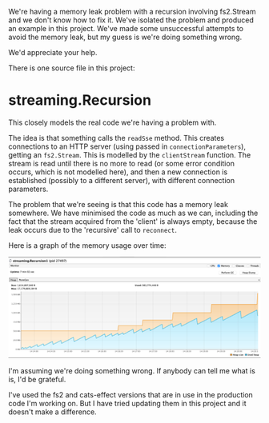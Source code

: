 We're having a memory leak problem with a recursion involving fs2.Stream and we don't know
how to fix it. We've isolated the problem and produced an example in this project. We've made
some unsuccessful attempts to avoid the memory leak, but my guess is we're doing something wrong.

We'd appreciate your help.

There is one source file in this project:

# streaming.Recursion

This closely models the real code we're having a problem with.

The idea is that something calls the `readSse` method. This creates connections to
an HTTP server (using passed in `connectionParameters`), getting an `fs2.Stream`.
This is modelled by the `clientStream` function. The stream is read until there is no
more to read (or some error condition occurs, which is not modelled here), and then
a new connection is established (possibly to a different server), with different
connection parameters.

The problem that we're seeing is that this code has a memory leak somewhere. We have minimised
the code as much as we can, including the fact that the stream acquired from the 'client' is
always empty, because the leak occurs due to the 'recursive' call to `reconnect`.

Here is a graph of the memory usage over time:

![](Recursion.png)

I'm assuming we're doing something wrong. If anybody can tell me what is is, I'd be grateful.

I've used the fs2 and cats-effect versions that are in use in the production code I'm working on.
But I have tried updating them in this project and it doesn't make a difference.
